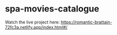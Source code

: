 # spa-movies-catalogue

Watch the live project here: https://romantic-brattain-72fc3a.netlify.app/index.html#/
